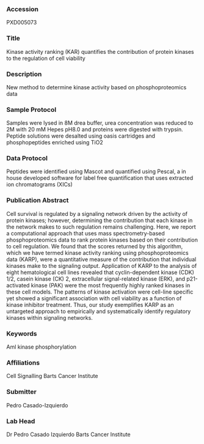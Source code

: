 ### Accession
PXD005073

### Title
Kinase activity ranking (KAR) quantifies the contribution of protein kinases to the regulation of cell viability

### Description
New method to determine kinase activity based on phosphoproteomics data

### Sample Protocol
Samples were lysed in 8M drea buffer, urea concentration was reduced to 2M with 20 mM Hepes pH8.0 and proteins were digested with trypsin. Peptide solutions were desalted using oasis cartridges and phosphopeptides enriched using TiO2

### Data Protocol
Peptides were identified using Mascot and quantified using Pescal, a in house developed software for label free quantification that uses extracted ion chromatograms (XICs)

### Publication Abstract
Cell survival is regulated by a signaling network driven by the activity of protein kinases; however, determining the contribution that each kinase in the network makes to such regulation remains challenging. Here, we report a computational approach that uses mass spectrometry-based phosphoproteomics data to rank protein kinases based on their contribution to cell regulation. We found that the scores returned by this algorithm, which we have termed kinase activity ranking using phosphoproteomics data (KARP), were a quantitative measure of the contribution that individual kinases make to the signaling output. Application of KARP to the analysis of eight hematological cell lines revealed that cyclin-dependent kinase (CDK) 1/2, casein kinase (CK) 2, extracellular signal-related kinase (ERK), and p21-activated kinase (PAK) were the most frequently highly ranked kinases in these cell models. The patterns of kinase activation were cell-line specific yet showed a significant association with cell viability as a function of kinase inhibitor treatment. Thus, our study exemplifies KARP as an untargeted approach to empirically and systematically identify regulatory kinases within signaling networks.

### Keywords
Aml kinase phosphorylation

### Affiliations
Cell Signalling
Barts Cancer Institute

### Submitter
Pedro Casado-Izquierdo

### Lab Head
Dr Pedro Casado Izquierdo
Barts Cancer Institute


